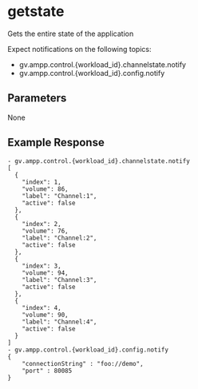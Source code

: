 # getstate

Gets the entire state of the application

Expect notifications on the following topics:

- gv.ampp.control.{workload_id}.channelstate.notify
- gv.ampp.control.{workload_id}.config.notify

## Parameters

None


## Example Response

```
- gv.ampp.control.{workload_id}.channelstate.notify
[
  {
    "index": 1,
    "volume": 86,
    "label": "Channel:1",
    "active": false
  },
  {
    "index": 2,
    "volume": 76,
    "label": "Channel:2",
    "active": false
  },
  {
    "index": 3,
    "volume": 94,
    "label": "Channel:3",
    "active": false
  },
  {
    "index": 4,
    "volume": 90,
    "label": "Channel:4",
    "active": false
  }
]
- gv.ampp.control.{workload_id}.config.notify
{
	"connectionString" : "foo://demo",
	"port" : 80085
}

```